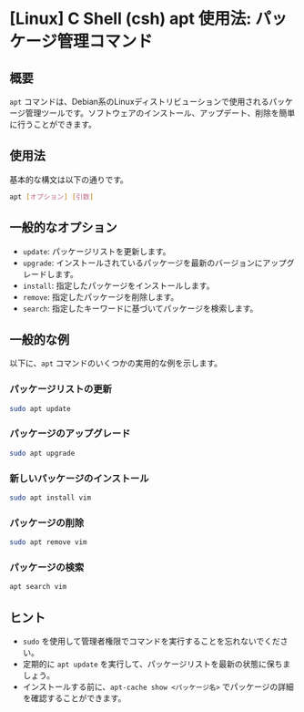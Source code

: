 # [Linux] C Shell (csh) apt 使用法: パッケージ管理コマンド

## 概要
`apt` コマンドは、Debian系のLinuxディストリビューションで使用されるパッケージ管理ツールです。ソフトウェアのインストール、アップデート、削除を簡単に行うことができます。

## 使用法
基本的な構文は以下の通りです。

```bash
apt [オプション] [引数]
```

## 一般的なオプション
- `update`: パッケージリストを更新します。
- `upgrade`: インストールされているパッケージを最新のバージョンにアップグレードします。
- `install`: 指定したパッケージをインストールします。
- `remove`: 指定したパッケージを削除します。
- `search`: 指定したキーワードに基づいてパッケージを検索します。

## 一般的な例
以下に、`apt` コマンドのいくつかの実用的な例を示します。

### パッケージリストの更新
```bash
sudo apt update
```

### パッケージのアップグレード
```bash
sudo apt upgrade
```

### 新しいパッケージのインストール
```bash
sudo apt install vim
```

### パッケージの削除
```bash
sudo apt remove vim
```

### パッケージの検索
```bash
apt search vim
```

## ヒント
- `sudo` を使用して管理者権限でコマンドを実行することを忘れないでください。
- 定期的に `apt update` を実行して、パッケージリストを最新の状態に保ちましょう。
- インストールする前に、`apt-cache show <パッケージ名>` でパッケージの詳細を確認することができます。